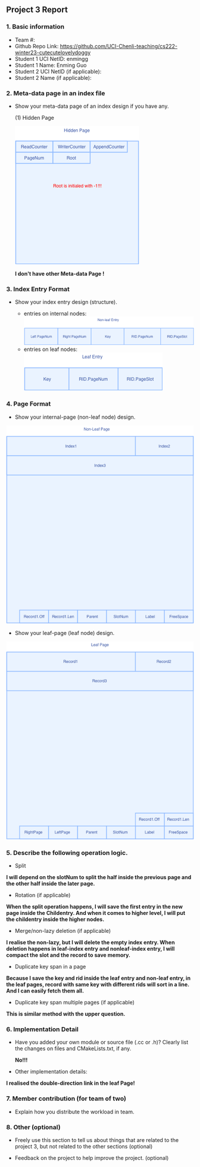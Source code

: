## Project 3 Report


### 1. Basic information
 - Team #:
 - Github Repo Link: https://github.com/UCI-Chenli-teaching/cs222-winter23-cutecutelovelydoggy
 - Student 1 UCI NetID: enmingg
 - Student 1 Name: Enming Guo
 - Student 2 UCI NetID (if applicable):
 - Student 2 Name (if applicable):


### 2. Meta-data page in an index file
- Show your meta-data page of an index design if you have any. 

  (1) Hidden Page

     ![Hidden Page.png](..%2Fimages%2FProject3%2FHidden%20Page.png)


  **I don't have other Meta-data Page !**


### 3. Index Entry Format
- Show your index entry design (structure). 

  - entries on internal nodes:  
  ![Non-leaf Entry.png](..%2Fimages%2FProject3%2FNon-leaf%20Entry.png)
  - entries on leaf nodes:
![Leaf Entry.png](..%2Fimages%2FProject3%2FLeaf%20Entry.png)


### 4. Page Format
- Show your internal-page (non-leaf node) design.

![Non-Leaf Page.png](..%2Fimages%2FProject3%2FNon-Leaf%20Page.png)


- Show your leaf-page (leaf node) design.

![Leaf Page.png](..%2Fimages%2FProject3%2FLeaf%20Page.png)

### 5. Describe the following operation logic.
- Split

**I will depend on the slotNum to split the half inside the previous page and the other half inside the later page.**

- Rotation (if applicable)

**When the split operation happens, I will save the first entry in the new page inside the Childentry. And when it comes to higher level, I will put the childentry inside the higher nodes.**

- Merge/non-lazy deletion (if applicable)

**I realise the non-lazy, but I will delete the empty index entry. When deletion happens in leaf-index entry and nonleaf-index entry, I will compact the slot and the record to save memory.**

- Duplicate key span in a page

**Because I save the key and rid inside the leaf entry and non-leaf entry, in the leaf pages, record with same key with different rids will sort in a line. And I can easily fetch them all.**

- Duplicate key span multiple pages (if applicable)

**This is similar method with the upper question.** 

### 6. Implementation Detail
- Have you added your own module or source file (.cc or .h)? 
  Clearly list the changes on files and CMakeLists.txt, if any.


  **No!!!**

- Other implementation details:

**I realised the double-direction link in the leaf Page!**

### 7. Member contribution (for team of two)
- Explain how you distribute the workload in team.



### 8. Other (optional)
- Freely use this section to tell us about things that are related to the project 3, but not related to the other sections (optional)



- Feedback on the project to help improve the project. (optional)
